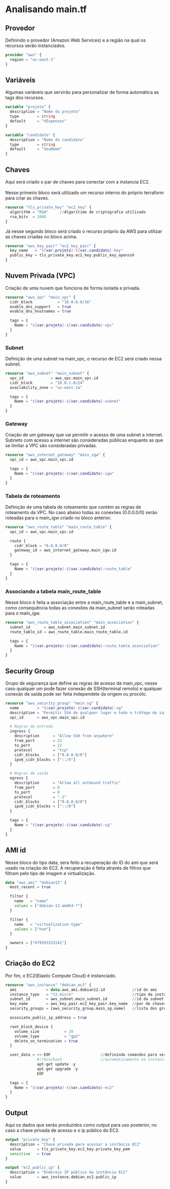 # Analisando main.tf

## Provedor
Definindo o provedor (Amazon Web Services) e a região na qual os recursos serão instanciados.
```terraform
provider "aws" {
  region = "us-east-1"
}
```

## Variáveis
Algumas variáveis que servirão para personalizar de forma automática as tags dos recursos.
```terraform
variable "projeto" {
  description = "Nome do projeto"
  type        = string
  default     = "VExpenses"
}

variable "candidato" {
  description = "Nome do candidato"
  type        = string
  default     = "SeuNome"
}
```

## Chaves 
Aqui será criado o par de chaves para conectar com a instancia EC2.<br><br>
Nesse primeiro bloco será utilizado um recurso interno do próprio terraform para criar as chaves.
```terraform
resource "tls_private_key" "ec2_key" {
  algorithm = "RSA"     //Algorítimo de criptografia utilizado
  rsa_bits  = 2048
}
```
Já nesse segundo bloco será criado o recurso próprio da AWS para utilizar as chaves criadas no bloco acima.
```terraform
resource "aws_key_pair" "ec2_key_pair" {
  key_name   = "${var.projeto}-${var.candidato}-key"
  public_key = tls_private_key.ec2_key.public_key_openssh
}
```

## Nuvem Privada (VPC)

Criação de uma nuvem que funciona de forma isolada e privada.

```terraform
resource "aws_vpc" "main_vpc" {
  cidr_block           = "10.0.0.0/16"
  enable_dns_support   = true
  enable_dns_hostnames = true

  tags = {
    Name = "${var.projeto}-${var.candidato}-vpc"
  }
}
```

### Subnet

Definição de uma subnet na main_vpc, o recurso de EC2 será criado nessa subnet.

```terraform
resource "aws_subnet" "main_subnet" {
  vpc_id            = aws_vpc.main_vpc.id
  cidr_block        = "10.0.1.0/24"
  availability_zone = "us-east-1a"

  tags = {
    Name = "${var.projeto}-${var.candidato}-subnet"
  }
}
```
### Gateway

Criação de um gateway que vai permitir o acesso de uma subnet a internet. Subnets com acesso a internet são consideradas públicas enquanto as que se limitar a VPC são consideradas privadas.

```terraform
resource "aws_internet_gateway" "main_igw" {
  vpc_id = aws_vpc.main_vpc.id

  tags = {
    Name = "${var.projeto}-${var.candidato}-igw"
  }
}
```

### Tabela de roteamento

Definição de uma tabela de roteamento que contém as regras de roteamento da VPC. No caso abaixo todas as conexões (0.0.0.0/0) serão roteadas para o main_igw criado no bloco anterior.

```terraform
resource "aws_route_table" "main_route_table" {
  vpc_id = aws_vpc.main_vpc.id

  route {
    cidr_block = "0.0.0.0/0"
    gateway_id = aws_internet_gateway.main_igw.id
  }

  tags = {
    Name = "${var.projeto}-${var.candidato}-route_table"
  }
}
```

### Associando a tabela main_route_table

Nesse bloco é feita a associação entre a main_route_table e a main_subnet, como consequência todas as conexões da main_subnet serão roteadas para o main_igw.

```terraform
resource "aws_route_table_association" "main_association" {
  subnet_id      = aws_subnet.main_subnet.id
  route_table_id = aws_route_table.main_route_table.id

  tags = {
    Name = "${var.projeto}-${var.candidato}-route_table_association"
  }
}
```

## Security Group

Grupo de segurança que define as regras de acesso da main_vpc, nesse caso qualquer um pode fazer conexão de SSH(terminal remoto) e qualquer conexão de saída pode ser feita independete da origem ou procólo.

```terraform
resource "aws_security_group" "main_sg" {
  name        = "${var.projeto}-${var.candidato}-sg"
  description = "Permitir SSH de qualquer lugar e todo o tráfego de saída"
  vpc_id      = aws_vpc.main_vpc.id

  # Regras de entrada
  ingress {
    description      = "Allow SSH from anywhere"
    from_port        = 22
    to_port          = 22
    protocol         = "tcp"
    cidr_blocks      = ["0.0.0.0/0"]
    ipv6_cidr_blocks = ["::/0"]
  }

  # Regras de saída
  egress {
    description      = "Allow all outbound traffic"
    from_port        = 0
    to_port          = 0
    protocol         = "-1"
    cidr_blocks      = ["0.0.0.0/0"]
    ipv6_cidr_blocks = ["::/0"]
  }

  tags = {
    Name = "${var.projeto}-${var.candidato}-sg"
  }
}
```

## AMI id

Nesse bloco do tipo data, sera feito a recuperação do ID do ami que será usado na criação do EC2. A recuperação é feita através de filtros que filtram pelo tipo de imagem e virtualização.

```terraform
data "aws_ami" "debian12" {
  most_recent = true

  filter {
    name   = "name"
    values = ["debian-12-amd64-*"]
  }

  filter {
    name   = "virtualization-type"
    values = ["hvm"]              
  }

  owners = ["679593333241"]
}
```

## Criação do EC2

Por fim, o EC2(Elastic Compute Cloud) é instanciado.

```terraform
resource "aws_instance" "debian_ec2" {
  ami             = data.aws_ami.debian12.id            //id do ami
  instance_type   = "t2.micro"                          //tipo da instância
  subnet_id       = aws_subnet.main_subnet.id           //id da subnet
  key_name        = aws_key_pair.ec2_key_pair.key_name  //par de chaves
  security_groups = [aws_security_group.main_sg.name]   //lista dos grupos de segurança

  associate_public_ip_address = true

  root_block_device {
    volume_size           = 20
    volume_type           = "gp2"
    delete_on_termination = true
  }

  user_data = <<-EOF                      //definindo comandos para serem executados
              #!/bin/bash                 //automaticamente na instanciação
              apt-get update -y
              apt-get upgrade -y
              EOF

  tags = {
    Name = "${var.projeto}-${var.candidato}-ec2"
  }
}
```
## Output

Aqui os dados que serão produzidos como output para uso posterior, no caso a chave privada de acesso e o ip público do EC2.

```terraform
output "private_key" {
  description = "Chave privada para acessar a instância EC2"
  value       = tls_private_key.ec2_key.private_key_pem
  sensitive   = true
}

output "ec2_public_ip" {
  description = "Endereço IP público da instância EC2"
  value       = aws_instance.debian_ec2.public_ip
}
```